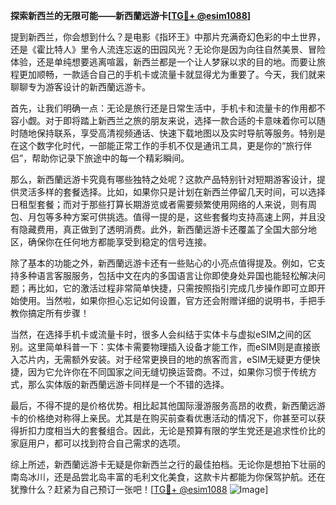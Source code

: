 **探索新西兰的无限可能——新西蘭远游卡[[TG💪+ @esim1088](https://t.me/s/esim1088)]**

提到新西兰，你会想到什么？是电影《指环王》中那片充满奇幻色彩的中土世界，还是《霍比特人》里令人流连忘返的田园风光？无论你是因为向往自然美景、冒险体验，还是单纯想要逃离喧嚣，新西兰都是一个让人梦寐以求的目的地。而要让旅程更加顺畅，一款适合自己的手机卡或流量卡就显得尤为重要了。今天，我们就来聊聊专为游客设计的新西蘭远游卡。

首先，让我们明确一点：无论是旅行还是日常生活中，手机卡和流量卡的作用都不容小觑。对于即将踏上新西兰之旅的朋友来说，选择一款合适的卡意味着你可以随时随地保持联系，享受高清视频通话、快速下载地图以及实时导航等服务。特别是在这个数字化时代，一部能正常工作的手机不仅是通讯工具，更是你的“旅行伴侣”，帮助你记录下旅途中的每一个精彩瞬间。

那么，新西蘭远游卡究竟有哪些独特之处呢？这款产品特别针对短期游客设计，提供灵活多样的套餐选择。比如，如果你只是计划在新西兰停留几天时间，可以选择日租型套餐；而对于那些打算长期游览或者需要频繁使用网络的人来说，则有周包、月包等多种方案可供挑选。值得一提的是，这些套餐均支持高速上网，并且没有隐藏费用，真正做到了透明消费。此外，新西蘭远游卡还覆盖了全国大部分地区，确保你在任何地方都能享受到稳定的信号连接。

除了基本的功能之外，新西蘭远游卡还有一些贴心的小亮点值得提及。例如，它支持多种语言客服服务，包括中文在内的多国语言让你即使身处异国也能轻松解决问题；再比如，它的激活过程非常简单快捷，只需按照指引完成几步操作即可立即开始使用。当然啦，如果你担心忘记如何设置，官方还会附赠详细的说明书，手把手教你搞定所有步骤！

当然，在选择手机卡或流量卡时，很多人会纠结于实体卡与虚拟eSIM之间的区别。这里简单科普一下：实体卡需要物理插入设备才能工作，而eSIM则是直接嵌入芯片内，无需额外安装。对于经常更换目的地的旅客而言，eSIM无疑更方便快捷，因为它允许你在不同国家之间无缝切换运营商。不过，如果你习惯于传统方式，那么实体版的新西蘭远游卡同样是一个不错的选择。

最后，不得不提的是价格优势。相比起其他国际漫游服务高昂的收费，新西蘭远游卡的价格绝对称得上亲民。尤其是在购买前查看优惠活动的情况下，你甚至可以获得折扣力度相当大的套餐组合。因此，无论是预算有限的学生党还是追求性价比的家庭用户，都可以找到符合自己需求的选项。

综上所述，新西蘭远游卡无疑是你新西兰之行的最佳拍档。无论你是想拍下壮丽的南岛冰川，还是品尝北岛丰富的毛利文化美食，这款卡片都能为你保驾护航。还在犹豫什么？赶紧为自己预订一张吧！[[TG💪+ @esim1088](https://t.me/s/esim1088) ![Image](https://i.postimg.cc/4NQfJmqS/Snipaste-2025-05-13-00-14-12.png)]